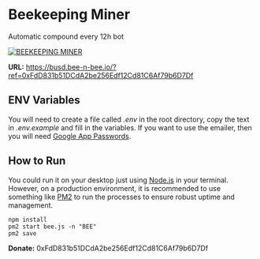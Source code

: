 # Beekeeping Miner
Automatic compound every 12h bot  

[![BEEKEEPING MINER](http://img.youtube.com/vi/Cfu3KuBdzkk/0.jpg)](http://www.youtube.com/watch?v=Cfu3KuBdzkk "BEEKEEPING MINER")

**URL:** https://busd.bee-n-bee.io/?ref=0xFdD831b51DCdA2be256Edf12Cd81C6Af79b6D7Df 

## ENV Variables 
You will need to create a file called *.env* in the root directory, copy the text in *.env.example* and fill in the variables. 
If you want to use the emailer, then you will need [Google App Passwords](https://support.google.com/accounts/answer/185833?hl=en). 

## How to Run
You could run it on your desktop just using [Node.js](https://github.com/nodejs/node) in your terminal. However, on a production environment, it is recommended to use something like [PM2](https://github.com/Unitech/pm2) to run the processes to ensure robust uptime and management. 
```
npm install
pm2 start bee.js -n "BEE"
pm2 save

```
**Donate:** 0xFdD831b51DCdA2be256Edf12Cd81C6Af79b6D7Df
